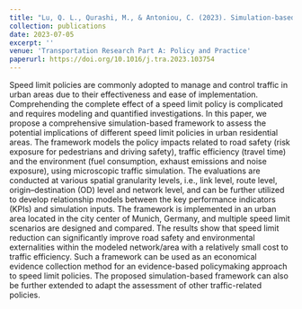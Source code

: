 ```yaml
---
title: "Lu, Q. L., Qurashi, M., & Antoniou, C. (2023). Simulation-based policy analysis: The case of urban speed limits. Transportation Research Part A: Policy and Practice, 175, 103754."
collection: publications
date: 2023-07-05
excerpt: ''
venue: 'Transportation Research Part A: Policy and Practice'
paperurl: https://doi.org/10.1016/j.tra.2023.103754
---
```


Speed limit policies are commonly adopted to manage and control traffic in urban areas due to their effectiveness and ease of implementation. Comprehending the complete effect of a speed limit policy is complicated and requires modeling and quantified investigations. In this paper, we propose a comprehensive simulation-based framework to assess the potential implications of different speed limit policies in urban residential areas. The framework models the policy impacts related to road safety (risk exposure for pedestrians and driving safety), traffic efficiency (travel time) and the environment (fuel consumption, exhaust emissions and noise exposure), using microscopic traffic simulation. The evaluations are conducted at various spatial granularity levels, i.e., link level, route level, origin–destination (OD) level and network level, and can be further utilized to develop relationship models between the key performance indicators (KPIs) and simulation inputs. The framework is implemented in an urban area located in the city center of Munich, Germany, and multiple speed limit scenarios are designed and compared. The results show that speed limit reduction can significantly improve road safety and environmental externalities within the modeled network/area with a relatively small cost to traffic efficiency. Such a framework can be used as an economical evidence collection method for an evidence-based policymaking approach to speed limit policies. The proposed simulation-based framework can also be further extended to adapt the assessment of other traffic-related policies.  

